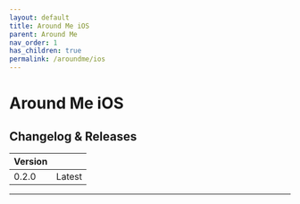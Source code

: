 ```yaml
---
layout: default
title: Around Me iOS
parent: Around Me
nav_order: 1
has_children: true
permalink: /aroundme/ios
---
```


# Around Me iOS

## Changelog & Releases

| Version |  |
| --- | --- |
| 0.2.0 |  <label class="label label-green">Latest</label>  |

---
